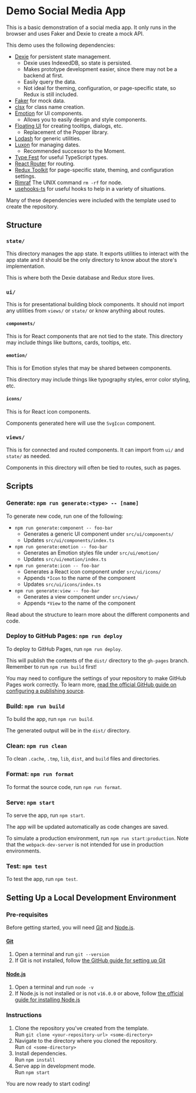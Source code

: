 # Demo Social Media App

This is a basic demonstration of a social media app.
It only runs in the browser and uses Faker and Dexie to create a mock API.

This demo uses the following dependencies:

- [Dexie][dexie] for persistent state management.
  - Dexie uses IndexedDB, so state is persisted.
  - Makes prototype development easier, since there may not be a backend at first.
  - Easily query the data.
  - Not ideal for theming, configuration, or page-specific state, so Redux is still included.
- [Faker][faker] for mock data.
- [clsx][clsx] for class name creation.
- [Emotion][emotion] for UI components.
  - Allows you to easily design and style components.
- [Floating UI][floating-ui] for creating tooltips, dialogs, etc.
  - Replacement of the Popper library.
- [Lodash][lodash] for generic utilities.
- [Luxon][luxon] for managing dates.
  - Recommended successor to the Moment.
- [Type Fest][type-fest] for useful TypeScript types.
- [React Router][react-router] for routing.
- [Redux Toolkit][redux-toolkit] for page-specific state, theming, and configuration settings.
- [Rimraf][rimraf] The UNIX command `rm -rf` for node.
- [usehooks-ts][usehooks-ts] for useful hooks to help in a variety of situations.

Many of these dependencies were included with the template used to create the repository.

## Structure

### `state/`

This directory manages the app state.
It exports utilities to interact with the app state and
it should be the only directory to know about the store's implementation.

This is where both the Dexie database and Redux store lives.

### `ui/`

This is for presentational building block components.
It should not import any utilities from `views/` or `state/` or know anything about routes.

#### `components/`

This is for React components that are not tied to the state.
This directory may include things like buttons, cards, tooltips, etc.

#### `emotion/`

This is for Emotion styles that may be shared between components.

This directory may include things like typography styles, error color styling, etc.

#### `icons/`

This is for React icon components.

Components generated here will use the `SvgIcon` component.

### `views/`

This is for connected and routed components.
It can import from `ui/` and `state/` as needed.

Components in this directory will often be tied to routes, such as pages.

## Scripts

### Generate: `npm run generate:<type> -- [name]`

To generate new code, run one of the following:

- `npm run generate:component -- foo-bar`
  - Generates a generic UI component under `src/ui/components/`
  - Updates `src/ui/components/index.ts`
- `npm run generate:emotion -- foo-bar`
  - Generates an Emotion styles file under `src/ui/emotion/`
  - Updates `src/ui/emotion/index.ts`
- `npm run generate:icon -- foo-bar`
  - Generates a React icon component under `src/ui/icons/`
  - Appends `*Icon` to the name of the component
  - Updates `src/ui/icons/index.ts`
- `npm run generate:view -- foo-bar`
  - Generates a view component under `src/views/`
  - Appends `*View` to the name of the component

Read about the structure to learn more about the different components and code.

### Deploy to GitHub Pages: `npm run deploy`

To deploy to GitHub Pages, run `npm run deploy`.

This will publish the contents of the `dist/` directory to the `gh-pages` branch.
Remember to run `npm run build` first!

You may need to configure the settings of your repository to make GitHub Pages work correctly.
To learn more, [read the official GitHub guide on configuring a publishing source](https://docs.github.com/en/pages/getting-started-with-github-pages/configuring-a-publishing-source-for-your-github-pages-site).

### Build: `npm run build`

To build the app, run `npm run build`.

The generated output will be in the `dist/` directory.

### Clean: `npm run clean`

To clean `.cache`, `.tmp`, `lib`, `dist`, and `build` files and directories.

### Format: `npm run format`

To format the source code, run `npm run format`.

### Serve: `npm start`

To serve the app, run `npm start`.

The app will be updated automatically as code changes are saved.

To simulate a production environment, run `npm run start:production`.
Note that the `webpack-dev-server` is not intended for use in production environments.

### Test: `npm test`

To test the app, run `npm test`.

## Setting Up a Local Development Environment

### Pre-requisites

Before getting started, you will need [Git] and [Node.js].

#### [Git]

1. Open a terminal and run `git --version`
1. If Git is not installed, follow
   [the GitHub guide for setting up Git][github_docs_git]

#### [Node.js]

1. Open a terminal and run `node -v`
1. If Node.js is not installed or is not `v16.0.0` or above, follow
   [the official guide for installing Node.js][node_docs_install]

### Instructions

1. Clone the repository you've created from the template.\
   Run `git clone <your-repository-url> <some-directory>`
1. Navigate to the directory where you cloned the repository.\
   Run `cd <some-directory>`
1. Install dependencies.\
   Run `npm install`
1. Serve app in development mode.\
   Run `npm start`

You are now ready to start coding!

[dexie]: https://dexie.org/
[faker]: https://fakerjs.dev/
[clsx]: https://www.npmjs.com/package/clsx
[emotion]: https://emotion.sh/docs/introduction
[floating-ui]: https://floating-ui.com/
[generate]: https://github.com/utori-dev/template-react-app-prototype/generate
[git]: https://git-scm.com/
[github_docs_git]: https://docs.github.com/en/get-started/quickstart/set-up-git
[lodash]: https://lodash.com/
[luxon]: https://lodash.com/
[node.js]: https://nodejs.org/
[node_docs_install]: https://nodejs.dev/learn/how-to-install-nodejs
[react-router]: https://reactrouter.com/en/main
[redux-toolkit]: https://redux-toolkit.js.org/
[rimraf]: https://www.npmjs.com/package/rimraf
[type-fest]: https://github.com/sindresorhus/type-fest
[usehooks-ts]: https://usehooks-ts.com/
